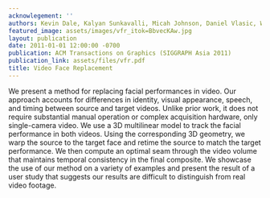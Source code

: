 ```yaml
---
acknowlegement: ''
authors: Kevin Dale, Kalyan Sunkavalli, Micah Johnson, Daniel Vlasic, Wojciech Matusik, Hanspeter Pfister
featured_image: assets/images/vfr_itok=BbvecKAw.jpg
layout: publication
date: 2011-01-01 12:00:00 -0700
publication: ACM Transactions on Graphics (SIGGRAPH Asia 2011)
publication_link: assets/files/vfr.pdf
title: Video Face Replacement
---
```


We present a method for replacing facial performances in video. Our approach accounts for differences in identity, visual appearance, speech, and timing between source and target videos. Unlike prior work, it does not require substantial manual operation or complex acquisition hardware, only single-camera video. We use a 3D multilinear model to track the facial performance in both videos. Using the corresponding 3D geometry, we warp the source to the target face and retime the source to match the target performance. We then compute an optimal seam through the video volume that maintains temporal consistency in the final composite. We showcase the use of our method on a variety of examples and present the result of a user study that suggests our results are difficult to distinguish from real video footage.